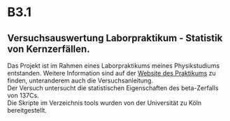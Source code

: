 # B3.1
## Versuchsauswertung Laborpraktikum - Statistik von Kernzerfällen.
Das Projekt ist im Rahmen eines Laborpraktikums meines Physikstudiums entstanden. Weitere Information sind auf der [Website des Praktikums](https://ikp.uni-koeln.de/students/praktika/praktikum-b/) zu finden, unteranderem auch die Versuchsanleitung. <br>
Der Versuch untersucht die statistischen Eigenschaften des beta-Zerfalls von 137Cs.
<br>
Die Skripte im Verzeichnis tools wurden von der Universität zu Köln bereitgestellt.
